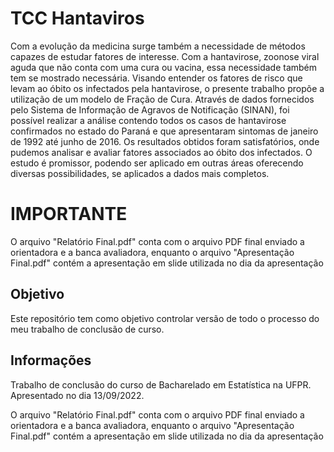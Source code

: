 # TCC Hantaviros

Com a evolução da medicina surge também a necessidade de métodos capazes de estudar fatores de interesse. Com a hantavirose, zoonose viral aguda que não conta com uma cura ou vacina, essa necessidade também tem se mostrado necessária. Visando entender os fatores de risco que levam ao óbito os infectados pela hantavirose, o presente trabalho propõe a utilização de um modelo de Fração de Cura. Através de dados fornecidos pelo Sistema de Informação de Agravos de Notificação (SINAN), foi possível realizar a análise contendo todos os casos de hantavirose confirmados no estado do Paraná e que apresentaram sintomas de janeiro de 1992 até junho de 2016. Os resultados obtidos foram satisfatórios, onde pudemos analisar e avaliar fatores associados ao óbito dos infectados. O estudo é promissor, podendo ser aplicado em outras áreas oferecendo diversas possibilidades, se aplicados a dados mais completos.

# IMPORTANTE 

O arquivo "Relatório Final.pdf" conta com o arquivo PDF final enviado a orientadora e a banca avaliadora, enquanto o arquivo "Apresentação Final.pdf" contém a apresentação em slide utilizada no dia da apresentação

## Objetivo

Este repositório tem como objetivo controlar versão de todo o processo do meu trabalho de conclusão de curso.

## Informações

Trabalho de conclusão do curso de Bacharelado em Estatística na UFPR.
Apresentado no dia 13/09/2022.

O arquivo "Relatório Final.pdf" conta com o arquivo PDF final enviado a orientadora e a banca avaliadora, enquanto o arquivo "Apresentação Final.pdf" contém a apresentação em slide utilizada no dia da apresentação
